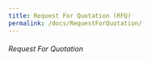 ```yaml
---
title: Request For Quotation (RFQ)
permalink: /docs/RequestForQuotation/
---
```




###### Request For Quotation

